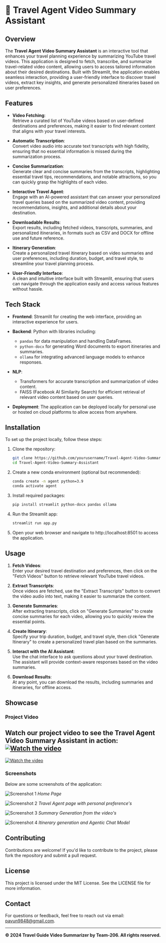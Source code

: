 # 🚀 Travel Agent Video Summary Assistant

## Overview

The **Travel Agent Video Summary Assistant** is an interactive tool that enhances your travel planning experience by summarizing YouTube travel videos. This application is designed to fetch, transcribe, and summarize travel-related video content, allowing users to access tailored information about their desired destinations. Built with Streamlit, the application enables seamless interaction, providing a user-friendly interface to discover travel videos, extract key insights, and generate personalized itineraries based on user preferences.

## Features

- **Video Fetching**:  
  Retrieve a curated list of YouTube videos based on user-defined destinations and preferences, making it easier to find relevant content that aligns with your travel interests.

- **Automatic Transcription**:  
  Convert video audio into accurate text transcripts with high fidelity, ensuring that no essential information is missed during the summarization process.

- **Concise Summarization**:  
  Generate clear and concise summaries from the transcripts, highlighting essential travel tips, recommendations, and notable attractions, so you can quickly grasp the highlights of each video.

- **Interactive Travel Agent**:  
  Engage with an AI-powered assistant that can answer your personalized travel queries based on the summarized video content, providing recommendations, insights, and additional details about your destination.

- **Downloadable Results**:  
  Export results, including fetched videos, transcripts, summaries, and personalized itineraries, in formats such as CSV and DOCX for offline use and future reference.

- **Itinerary Generation**:  
  Create a personalized travel itinerary based on video summaries and user preferences, including duration, budget, and travel style, to streamline your travel planning process.

- **User-Friendly Interface**:  
  A clean and intuitive interface built with Streamlit, ensuring that users can navigate through the application easily and access various features without hassle.

## Tech Stack

- **Frontend**: Streamlit for creating the web interface, providing an interactive experience for users.
  
- **Backend**: Python with libraries including:
  - `pandas` for data manipulation and handling DataFrames.
  - `python-docx` for generating Word documents to export itineraries and summaries.
  - `ollama` for integrating advanced language models to enhance responses.

- **NLP**: 
  - Transformers for accurate transcription and summarization of video content.
  - FAISS (Facebook AI Similarity Search) for efficient retrieval of relevant video content based on user queries.

- **Deployment**: The application can be deployed locally for personal use or hosted on cloud platforms to allow access from anywhere.

## Installation

To set up the project locally, follow these steps:

1. Clone the repository:
   ```bash
   git clone https://github.com/yourusername/Travel-Agent-Video-Summary-Assistant.git
   cd Travel-Agent-Video-Summary-Assistant
2. Create a new conda environment (optional but recommended):
   ```bash
   conda create -n agent python=3.9
   conda activate agent

3. Install required packages:
   ```bash
   pip install streamlit python-docx pandas ollama

4. Run the Streamlit app:
   ```bash
   streamlit run app.py

5. Open your web browser and navigate to http://localhost:8501 to access the application.

## Usage

1. **Fetch Videos**:  
   Enter your desired travel destination and preferences, then click on the "Fetch Videos" button to retrieve relevant YouTube travel videos.

2. **Extract Transcripts**:  
   Once videos are fetched, use the "Extract Transcripts" button to convert the video audio into text, making it easier to summarize the content.

3. **Generate Summaries**:  
   After extracting transcripts, click on "Generate Summaries" to create concise summaries for each video, allowing you to quickly review the essential points.

4. **Create Itinerary**:  
   Specify your trip duration, budget, and travel style, then click "Generate Itinerary" to create a personalized travel plan based on the summaries.

5. **Interact with the AI Assistant**:  
   Use the chat interface to ask questions about your travel destination. The assistant will provide context-aware responses based on the video summaries.

6. **Download Results**:  
   At any point, you can download the results, including summaries and itineraries, for offline access.

## Showcase

### Project Video
Watch our project video to see the Travel Agent Video Summary Assistant in action:
[![Watch the video](https://img.youtube.com/vi/your_video_id/0.jpg)](https://www.youtube.com/watch?v=your_video_id)
----------------------------------------------------------------
[![Watch the video](https://img.youtube.com/vi/your_video_id/0.jpg)](https://www.youtube.com/watch?v=your_video_id)

### Screenshots
Below are some screenshots of the application:

![Screenshot 1](https://github.com/Pavun-KumarCH/Travel-Agent-Video-Summary-Assistant/blob/fd81e75d249d6c384e020f4e78eebb98f00c02be/assets/screenshots/Screenshot%202024-10-10%20122605.png)
*Home Page*

![Screenshot 2](https://github.com/Pavun-KumarCH/Travel-Agent-Video-Summary-Assistant/blob/fd81e75d249d6c384e020f4e78eebb98f00c02be/assets/screenshots/Screenshot%202024-10-10%20120839.png)
*Travel Agent page with personal preference's*

![Screenshot 3](https://github.com/Pavun-KumarCH/Travel-Agent-Video-Summary-Assistant/blob/fd81e75d249d6c384e020f4e78eebb98f00c02be/assets/screenshots/Screenshot%202024-10-10%20121234.png)
*Summary Generation from the video's*
 
![Screenshot 4](https://github.com/Pavun-KumarCH/Travel-Agent-Video-Summary-Assistant/blob/fd81e75d249d6c384e020f4e78eebb98f00c02be/assets/screenshots/Screenshot%202024-10-10%20121415.png)
*Itinerary generation and Agentic Chat Model*

## Contributing

Contributions are welcome! If you'd like to contribute to the project, please fork the repository and submit a pull request.

## License

This project is licensed under the MIT License. See the LICENSE file for more information.

## Contact

For questions or feedback, feel free to reach out via email: [pavun9848@gmail.com](mailto:pavun9848@gmail.com).

---

**© 2024 Travel Guide Video Summarizer by Team-206. All rights reserved.**
